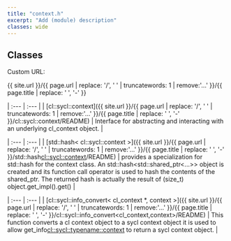 ```yaml
---
title: "context.h"
excerpt: "Add (module) description"
classes: wide
---
```


## Classes

Custom URL:

{{ site.url }}/{{ page.url | replace: '/', ' ' | truncatewords: 1 | remove:'...' }}/{{ page.title | replace: ' ', '-' }}


| :--- | :--- |
| [cl::sycl::context]({{ site.url }}/{{ page.url | replace: '/', ' ' | truncatewords: 1 | remove:'...' }}/{{ page.title | replace: ' ', '-' }}/cl::sycl::context/README) | Interface for abstracting and interacting with an underlying cl_context object.  |


| :--- | :--- |
| [std::hash< cl::sycl::context >]({{ site.url }}/{{ page.url | replace: '/', ' ' | truncatewords: 1 | remove:'...' }}/{{ page.title | replace: ' ', '-' }}/std::hash<cl::sycl::context>/README) | provides a specialization for std::hash for the context class. An std::hash<std::shared_ptr<...>> object is created and its function call operator is used to hash the contents of the shared_ptr. The returned hash is actually the result of (size_t) object.get_impl().get()  |


| :--- | :--- |
| [cl::sycl::info_convert< cl_context *, context >]({{ site.url }}/{{ page.url | replace: '/', ' ' | truncatewords: 1 | remove:'...' }}/{{ page.title | replace: ' ', '-' }}/cl::sycl::info_convert<cl_context,context>/README) | This function converts a cl context object to a sycl context object it is used to allow get_info<cl::sycl::typename::context> to return a sycl context object.  |
